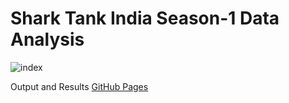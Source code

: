<h1>Shark Tank India Season-1 Data Analysis</h1>

![index](https://user-images.githubusercontent.com/62764698/173048770-6195aa4f-2416-4f1d-9ae9-315ba80500bc.jpg)

Output and Results [GitHub Pages](https://github.com/Sarwesh2003/Shark-Tank-India-Data-Analysis/blob/main/Shark-Tank-India-Data-Analysis.md)
